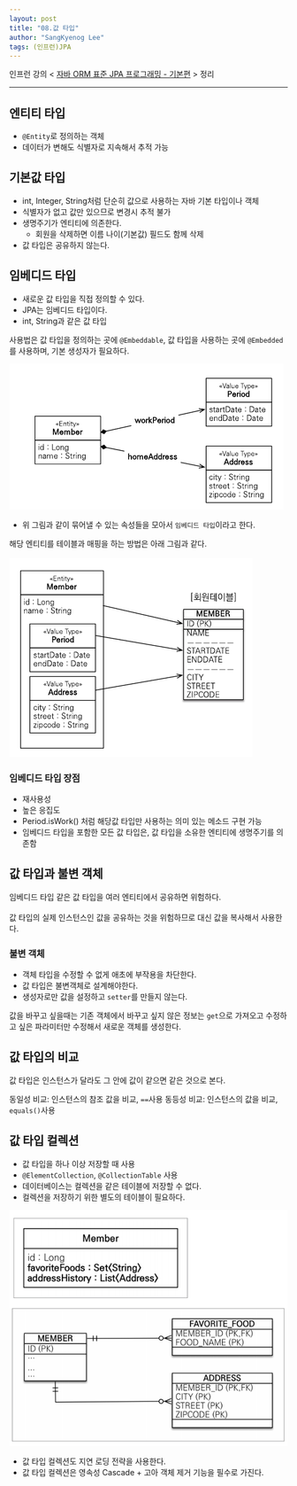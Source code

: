 ```yaml
---
layout: post
title: "08.값 타입"
author: "SangKyenog Lee"
tags: (인프런)JPA
---
```


인프런 강의 < [자바 ORM 표준 JPA 프로그래밍 - 기본편](https://www.inflearn.com/course/ORM-JPA-Basic/dashboard) > 정리

---

## 엔티티 타입
- `@Entity`로 정의하는 객체
- 데이터가 변해도 식별자로 지속해서 추적 가능

## 기본값 타입
- int, Integer, String처럼 단순히 값으로 사용하는 자바 기본 타입이나 객체
- 식별자가 없고 값만 있으므로 변경시 추적 불가
- 생명주기가 엔티티에 의존한다.
    - 회원을 삭제하면 이름 나이(기본값) 필드도 함께 삭제
- 값 타입은 공유하지 않는다.

## 임베디드 타입
- 새로운 값 타입을 직접 정의할 수 있다.
- JPA는 임베디드 타입이다.
- int, String과 같은 값 타입

사용법은 값 타입을 정의하는 곳에 `@Embeddable`, 값 타입을 사용하는 곳에 `@Embedded`를 사용하며, 기본 생성자가 필요하다.

![33](/assets/jpaimage/jpa33.png)
- 위 그림과 같이 묶어낼 수 있는 속성들을 모아서 `임베디드 타입`이라고 한다.

해당 엔티티를 테이블과 매핑을 하는 방법은 아래 그림과 같다.<br></br>
![34](/assets/jpaimage/jpa34.png)

### 임베디드 타입 장점
- 재사용성
- 높은 응집도
- Period.isWork() 처럼 해당값 타입만 사용하는 의미 있는 메소드 구현 가능
- 임베디드 타입을 포함한 모든 값 타입은, 값 타입을 소유한 엔티티에 생명주기를 의존함

## 값 타입과 불변 객체
임베디드 타입 같은 값 타입을 여러 엔티티에서 공유하면 위험하다.<br></br>값 타입의 실제 인스턴스인 값을 공유하는 것을 위험하므로 대신 값을 복사해서 사용한다.

### 불변 객체
- 객체 타입을 수정할 수 없게 애초에 부작용을 차단한다.
- 값 타입은 불변객체로 설계해야한다.
- 생성자로만 값을 설정하고 `setter`를 만들지 않는다.

값을 바꾸고 싶을때는 기존 객체에서 바꾸고 싶지 않은 정보는 `get`으로 가져오고 수정하고 싶은 파라미터만 수정해서 새로운 객체를 생성한다.

## 값 타입의 비교
값 타입은 인스턴스가 달라도 그 안에 값이 같으면 같은 것으로 본다.

동일성 비교: 인스턴스의 참조 값을 비교, `==`사용
동등성 비교: 인스턴스의 값을 비교, `equals()`사용

## 값 타입 컬렉션
- 값 타입을 하나 이상 저장할 때 사용
- `@ElementCollection`, `@CollectionTable` 사용
- 데이터베이스는 컬렉션을 같은 테이블에 저장할 수 없다.
- 컬렉션을 저장하기 위한 별도의 테이블이 필요하다.

![35](/assets/jpaimage/jpa35.png)

- 값 타입 컬렉션도 지연 로딩 전략을 사용한다.
- 값 타입 컬렉션은 영속성 Cascade + 고아 객체 제거 기능을 필수로 가진다.